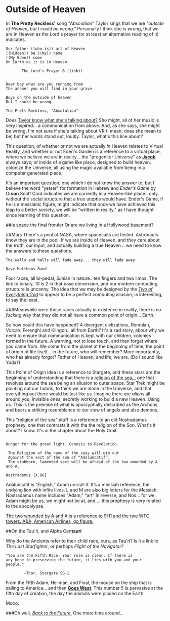 # Outside of Heaven

In **The Pretty Reckless'** song "Absolution" Taylor sings that we are *"outside of Heaven, but I could be wrong."* Personally I think she is wrong, that we are in Heaven as the Lord's prayer (or at least an alternative reading of it) indicates.

```
Our father ((who is)) art of Heaven
((Hidden)) be ((my)) name
((My Eden)) come
On Earth as it is in Heaven.

       The Lord's Prayer & ((ish))
                                        
                                        
Dear boy what are you running from
The answer you will find in your grave

Boys on the outside of heaven
But I could be wrong

The Prett Reckless, "Absolution"
```

Does [Taylor know what she's talking about?](the_letter_why.html) She might, all of her music is very inspired... a communication from above.  And, as she says, she might be wrong.  I'm not sure if she's talking about VR (I mean, does she mean to be) but her words stand out, loudly.  Taylor, what's this line about?

This question, of whether or not we are actually *in* Heaven relates to Virtual Reality, and whether or not Eden's Garden is a reference to a virtual place, where we believe we are in reality... the "progenitor Universe" as **[Jacob](the_tower_of_babel#Jacob)** always says; or inside of a game like place, designed to build heaven, colonize the Universe, all using the magic available from being in a computer generated place.

It's an important question, one which I do not know the answer to, but I believe the word "yetser" for formation in Hebrew and *Ender's Game* by Or**son** Scott Card indicates we are currently in a Heaven-like place.. only without the social structure that a true utoptia would have.  Ender's Game, if he is a messianic figure, might indicate that once we have achieved this leap to a better society, we will be "written in reality," as I have thought since learning of this question.

##Is space the final frontier
Or are we living in a Hollywood basement?

##Mars
There's a pool at NASA, where spacesuits are tested.  Astronauts know they are in the pool.  If we are inside of Heaven, and they care about the truth, our input, and actually building a true Heaven... we need to know the answers to these questions.

```
The walls and halls will fade away... they will fade away.

Dave Matthews Band
```

Four races, all bi-pedal, *Sim*ian in nature.. ten fingers and two limbs.  The link to binary, 10 is 2 in that base conversion, and our modern computing structure is uncanny.  The idea that we may be designed by the [*Two of Everything God*](the_light_of_heaven.html) to appear to be a perfect computing allusion, is interesting, to say the least.  

###Meanwhile were these races actually in existence in reality, there is no *fucking* way that they did not all have a common point of origin... Earth.

So how could this have happened?  4 divergent civlizations, Romulan, Vulcan, Ferenghi and Klingon.. all from Earth?  It's a sad story, about why we need to ensure that communication is kept with our children, colonies formed in the future.  A warning, not to lose touch, and then forget where you came from.  We come from the planet at the beginning of time, the point of origin of life itself... in the future, who will remember?  More importantly, who has already forgot?  Father of Heaven, and life, we are. (Do I sound like Yoda?)

This Point of Origin idea is a reference to Stargate, and these stars are the beginning of understanding that there is a [religion of the sea...](./holy_water,_sang_rael.md) one that revolves around the sea being an allusion to outer space.  Star Trek might be pointing out our hubris, to think we are alone in the Universe, and that everything out there would be just like us.  Imagine there are *aliens* all around you, invisible ones, secretly working to build a new Heaven.  Using us.  This is the premise of what is apocryphally described as the Archons, and bears a striking resemblance to our view of angels and also demons.  

This "religion of the sea" stuff is a reference to an old Nostradamus prophesy, one that contrasts it with the the religion of the Son.  What's it about?  I know.  It's in the chapter about the Holy Grail.

```

Hunger for the great light. Genesis to Revelation.

 The Religion of the name of the seas will win out 
 Against the sect of the son of “Adaluncatif”: 
 The stubborn, lamented sect will be afraid of the two wounded by A and A.

Nostradamus [X.96] 

```

Adaluncatif is “English,” Adam un-cat-if. It’s a messiah reference, the undying lion with infite lives.  L and M are also big letters for the *M*essiah.  Nostradamus name includes "Adam," "art" in reverse, and Nos... for we.  Adam might be us, we might not be at, and ... this prophesy is very related to the apocalypse.

[The two wounded by A and A is a reference to 9/11 and the two WTC towers.  A&A, American Airlines, go figure.](chapter1.md)

##On the Tau'ri, and Alpha Cen**tauri**

Why do the Ancients refer to their child race, ours, as Tau'ri? Is it a link to *The Last Starfighter*, or perhaps *Flight of the Navigator?*
```
"You are the Fifth Race. Your role is clear. If there is 
any hope in preserving the future, it lies with you and your
people." 

        —Thor, Stargate SG-1 
```

From the Fifth Adam, He-man, and Fival, the mouse on the ship that is sailing to America... and then [**Goes West**](the_lamb_of_god.html).  This number 5 is pervasive at the fifth day of creation, the day the animals were placed on the Earth.

Mooo.

###Oh well, [*Back to the Future.*](index.html)  One more time around...